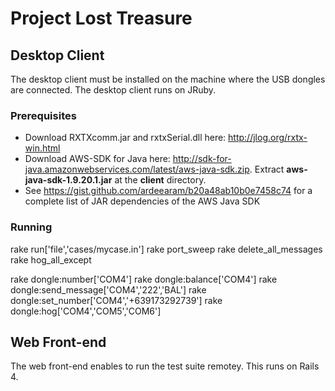 # Project Lost Treasure

## Desktop Client ##
The desktop client must be installed on the machine where the USB dongles are connected. The desktop client runs on JRuby.

### Prerequisites ###
* Download RXTXcomm.jar and rxtxSerial.dll here: http://jlog.org/rxtx-win.html
* Download AWS-SDK for Java here: http://sdk-for-java.amazonwebservices.com/latest/aws-java-sdk.zip. Extract **aws-java-sdk-1.9.20.1.jar** at the **client** directory.
* See https://gist.github.com/ardeearam/b20a48ab10b0e7458c74 for a complete list of JAR dependencies of the AWS Java SDK

### Running ###
rake run['file','cases/mycase.in']
rake port_sweep
rake delete_all_messages
rake hog_all_except

rake dongle:number['COM4']
rake dongle:balance['COM4']
rake dongle:send_message['COM4','222','BAL']
rake dongle:set_number['COM4','+639173292739']
rake dongle:hog['COM4','COM5','COM6']

## Web Front-end ##
The web front-end enables to run the test suite remotey. This runs on Rails 4.
